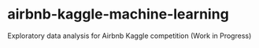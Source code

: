 # airbnb-kaggle-machine-learning
Exploratory data analysis for Airbnb Kaggle competition (Work in Progress)

